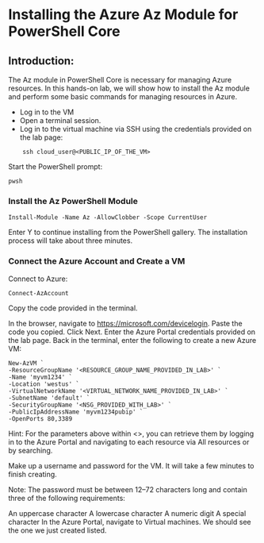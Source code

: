 # Installing the Azure Az Module for PowerShell Core
## Introduction: 

The Az module in PowerShell Core is necessary for managing Azure resources. In this hands-on lab, we will show how to install the Az module and perform some basic commands for managing resources in Azure.

- Log in to the VM
- Open a terminal session.
- Log in to the virtual machine via SSH using the credentials   provided on the lab page:
```
    ssh cloud_user@<PUBLIC_IP_OF_THE_VM>
```
Start the PowerShell prompt:

    pwsh

### Install the Az PowerShell Module

    Install-Module -Name Az -AllowClobber -Scope CurrentUser

Enter Y to continue installing from the PowerShell gallery. The installation process will take about three minutes.

### Connect the Azure Account and Create a VM
Connect to Azure:

    Connect-AzAccount

Copy the code provided in the terminal.

In the browser, navigate to https://microsoft.com/devicelogin.
Paste the code you copied.
Click Next.
Enter the Azure Portal credentials provided on the lab page.
Back in the terminal, enter the following to create a new Azure VM:

    New-AzVM `
    -ResourceGroupName '<RESOURCE_GROUP_NAME_PROVIDED_IN_LAB>' `
    -Name 'myvm1234' `
    -Location 'westus' `
    -VirtualNetworkName '<VIRTUAL_NETWORK_NAME_PROVIDED_IN_LAB>' `
    -SubnetName 'default' `
    -SecurityGroupName '<NSG_PROVIDED_WITH_LAB>' `
    -PublicIpAddressName 'myvm1234pubip' `
    -OpenPorts 80,3389


Hint: For the parameters above within <>, you can retrieve them by logging in to the Azure Portal and navigating to each resource via All resources or by searching.

Make up a username and password for the VM. It will take a few minutes to finish creating.

Note: The password must be between 12–72 characters long and contain three of the following requirements:

An uppercase character
A lowercase character
A numeric digit
A special character
In the Azure Portal, navigate to Virtual machines. We should see the one we just created listed.
